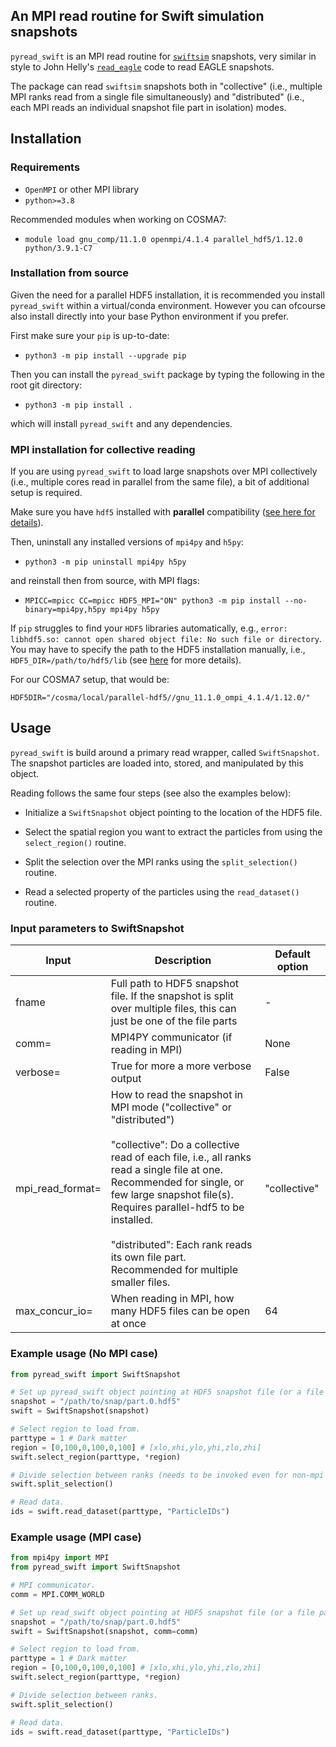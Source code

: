 ## An MPI read routine for Swift simulation snapshots

``pyread_swift`` is an MPI read routine for [``swiftsim``](https://github.com/SWIFTSIM/swiftsim) snapshots, very similar in style to John Helly's [``read_eagle``](https://gitlab.cosma.dur.ac.uk/jch/Read_Eagle) code to read EAGLE snapshots.

The package can read ``swiftsim`` snapshots both in "collective" (i.e., multiple MPI ranks read from a single file simultaneously) and "distributed" (i.e., each MPI reads an individual snapshot file part in isolation) modes. 

## Installation

### Requirements

* `OpenMPI` or other MPI library
* `python>=3.8`

Recommended modules when working on COSMA7:

* `module load gnu_comp/11.1.0 openmpi/4.1.4 parallel_hdf5/1.12.0 python/3.9.1-C7`

### Installation from source

Given the need for a parallel HDF5 installation, it is recommended you install ``pyread_swift`` within a virtual/conda environment. However you can ofcourse also install directly into your base Python environment if you prefer.

First make sure your `pip` is up-to-date:

* `python3 -m pip install --upgrade pip`

Then you can install the `pyread_swift` package by typing the following in
the root git directory: 

* `python3 -m pip install .`

which will install `pyread_swift` and any dependencies.

### MPI installation for collective reading

If you are using `pyread_swift` to load large snapshots over MPI collectively
(i.e., multiple cores read in parallel from the same file), a bit of additional
setup is required.

Make sure you have `hdf5` installed with **parallel** compatibility ([see here for details](https://docs.h5py.org/en/stable/mpi.html)).

Then, uninstall any installed versions of `mpi4py` and `h5py`:

* `python3 -m pip uninstall mpi4py h5py`

and reinstall then from source, with MPI flags:

* `MPICC=mpicc CC=mpicc HDF5_MPI="ON" python3 -m pip install --no-binary=mpi4py,h5py mpi4py h5py`

If `pip` struggles to find your `HDF5` libraries automatically, e.g., `error: libhdf5.so: cannot open shared object file: No such file or directory`. You may have to specify the path to the HDF5 installation manually, i.e., `HDF5_DIR=/path/to/hdf5/lib` (see [here](https://docs.h5py.org/en/stable/build.html#building-against-parallel-hdf5) for more details).

For our COSMA7 setup, that would be:

`HDF5DIR="/cosma/local/parallel-hdf5//gnu_11.1.0_ompi_4.1.4/1.12.0/"`

## Usage

``pyread_swift`` is build around a primary read wrapper, called ``SwiftSnapshot``. The snapshot particles are loaded into, stored, and manipulated by this object.

Reading follows the same four steps (see also the examples below):

* Initialize a ``SwiftSnapshot`` object pointing to the location of the HDF5 file.

* Select the spatial region you want to extract the particles from using the ``select_region()`` routine.

* Split the selection over the MPI ranks using the ``split_selection()`` routine.

* Read a selected property of the particles using the ``read_dataset()`` routine.

### Input parameters to SwiftSnapshot

| Input | Description | Default option |
| ----- | ----------- | --------- |
| fname | Full path to HDF5 snapshot file. If the snapshot is split over multiple files, this can just be one of the file parts | - |
| comm= | MPI4PY communicator (if reading in MPI) | None |
| verbose= | True for more a more verbose output | False |
| mpi_read_format= | How to read the snapshot in MPI mode ("collective" or "distributed") <br><br>"collective": Do a collective read of each file, i.e., all ranks read a single file at one. Recommended for single, or few large snapshot file(s). Requires parallel-hdf5 to be installed. <br><br>"distributed": Each rank reads its own file part. Recommended for multiple smaller files. | "collective" |
| max_concur_io= | When reading in MPI, how many HDF5 files can be open at once | 64 |

### Example usage (No MPI case)

```python
from pyread_swift import SwiftSnapshot

# Set up pyread_swift object pointing at HDF5 snapshot file (or a file part). 
snapshot = "/path/to/snap/part.0.hdf5"
swift = SwiftSnapshot(snapshot)

# Select region to load from.
parttype = 1 # Dark matter
region = [0,100,0,100,0,100] # [xlo,xhi,ylo,yhi,zlo,zhi]
swift.select_region(parttype, *region)

# Divide selection between ranks (needs to be invoked even for non-mpi case).
swift.split_selection()

# Read data.
ids = swift.read_dataset(parttype, "ParticleIDs")
```

### Example usage (MPI case)

```python
from mpi4py import MPI
from pyread_swift import SwiftSnapshot

# MPI communicator.
comm = MPI.COMM_WORLD

# Set up read_swift object pointing at HDF5 snapshot file (or a file part). 
snapshot = "/path/to/snap/part.0.hdf5"
swift = SwiftSnapshot(snapshot, comm=comm)

# Select region to load from.
parttype = 1 # Dark matter
region = [0,100,0,100,0,100] # [xlo,xhi,ylo,yhi,zlo,zhi]
swift.select_region(parttype, *region)

# Divide selection between ranks.
swift.split_selection()

# Read data.
ids = swift.read_dataset(parttype, "ParticleIDs")
```


